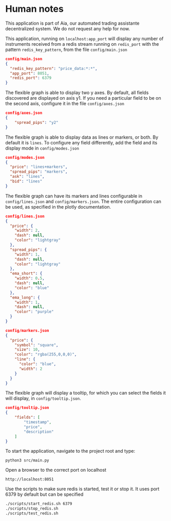 # Human notes

This application is part of Aia, our automated trading assistante decentralized system. We do not request any help for now.

This application, running on ```localhost:app_port``` will display any number of instruments received from a redis stream running on ```redis_port``` with the pattern ```redis_key_pattern```, from the file ```config/main.json```

```json
config/main.json
{
  "redis_key_pattern": "price_data:*:*",
  "app_port": 8051,
  "redis_port": 6379
}
```

The flexible graph is able to display two y axes. By default, all fields discovered are displayed on axis y1. If you need a particular field to be on the second axis, configure it in the file ```config/axes.json```

```json
config/axes.json
{
    "spread_pips": "y2"
}
```

The flexible graph is able to display data as lines or markers, or both. By default it is ```lines```. To configure any field differently, add the field and its display mode in ```config/modes.json```

```json
config/modes.json
{
  "price": "lines+markers",
  "spread_pips": "markers",
  "ask": "lines",
  "bid": "lines"
}
```

The flexible graph can have its markers and lines configurable in ```config/lines.json``` and ```config/markers.json```. The entire configuration can be used, as specified in the plotly documentation.

```json
config/lines.json
{
  "price": {
    "width": 2,
    "dash": null,
    "color": "lightgray"
  },
  "spread_pips": {
    "width": 1,
    "dash": null,
    "color": "lightgray"
  },
  "ema_short": {
    "width": 0.5,
    "dash": null,
    "color": "blue"
  },
  "ema_long": {
    "width": 1,
    "dash": null,
    "color": "purple"
  }
}

config/markers.json
{
  "price": {
    "symbol": "square",
    "size": 10,
    "color": "rgba(255,0,0,0)",
    "line": {
      "color": "blue",
      "width": 2
    }
  }
}
```

The flexible graph will display a tooltip, for which you can select the fields it will display, in ```config/tooltip.json```.

```json
config/tooltip.json
{
    "fields": [
        "timestamp",
        "price",
        "description"
    ]
}
```

To start the application, navigate to the project root and type:

```
python3 src/main.py
```

Open a browser to the correct port on localhost

```
http://localhost:8051
```

Use the scripts to make sure redis is started, test it or stop it. It uses port 6379 by default but can be specified

```bash
./scripts/start_redis.sh 6379
./scripts/stop_redis.sh
./scripts/test_redis.sh
```








